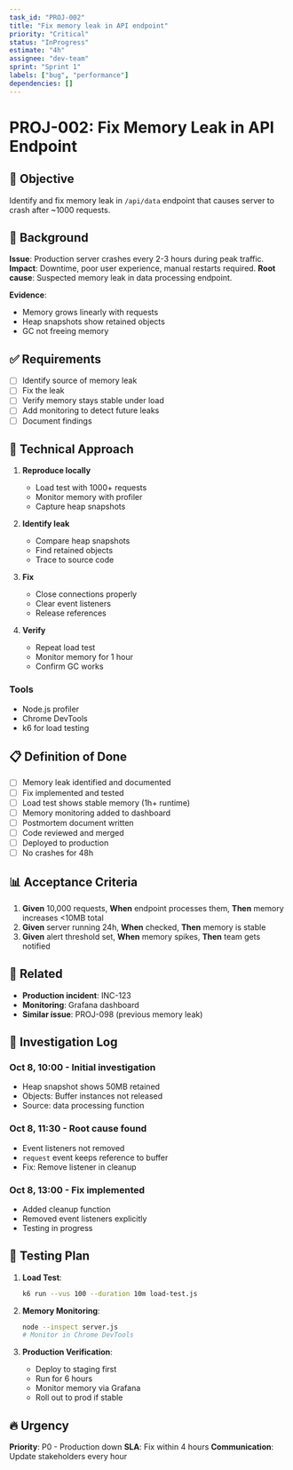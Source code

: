 ```yaml
---
task_id: "PROJ-002"
title: "Fix memory leak in API endpoint"
priority: "Critical"
status: "InProgress"
estimate: "4h"
assignee: "dev-team"
sprint: "Sprint 1"
labels: ["bug", "performance"]
dependencies: []
---
```


# PROJ-002: Fix Memory Leak in API Endpoint

## 🎯 Objective

Identify and fix memory leak in `/api/data` endpoint that causes server to crash after ~1000 requests.

## 📖 Background

**Issue**: Production server crashes every 2-3 hours during peak traffic.
**Impact**: Downtime, poor user experience, manual restarts required.
**Root cause**: Suspected memory leak in data processing endpoint.

**Evidence**:
- Memory grows linearly with requests
- Heap snapshots show retained objects
- GC not freeing memory

## ✅ Requirements

- [ ] Identify source of memory leak
- [ ] Fix the leak
- [ ] Verify memory stays stable under load
- [ ] Add monitoring to detect future leaks
- [ ] Document findings

## 🔧 Technical Approach

1. **Reproduce locally**
   - Load test with 1000+ requests
   - Monitor memory with profiler
   - Capture heap snapshots

2. **Identify leak**
   - Compare heap snapshots
   - Find retained objects
   - Trace to source code

3. **Fix**
   - Close connections properly
   - Clear event listeners
   - Release references

4. **Verify**
   - Repeat load test
   - Monitor memory for 1 hour
   - Confirm GC works

### Tools
- Node.js profiler
- Chrome DevTools
- k6 for load testing

## 📋 Definition of Done

- [ ] Memory leak identified and documented
- [ ] Fix implemented and tested
- [ ] Load test shows stable memory (1h+ runtime)
- [ ] Memory monitoring added to dashboard
- [ ] Postmortem document written
- [ ] Code reviewed and merged
- [ ] Deployed to production
- [ ] No crashes for 48h

## 📊 Acceptance Criteria

1. **Given** 10,000 requests, **When** endpoint processes them, **Then** memory increases <10MB total
2. **Given** server running 24h, **When** checked, **Then** memory is stable
3. **Given** alert threshold set, **When** memory spikes, **Then** team gets notified

## 🔗 Related

- **Production incident**: INC-123
- **Monitoring**: Grafana dashboard
- **Similar issue**: PROJ-098 (previous memory leak)

## 📝 Investigation Log

### Oct 8, 10:00 - Initial investigation
- Heap snapshot shows 50MB retained
- Objects: Buffer instances not released
- Source: data processing function

### Oct 8, 11:30 - Root cause found
- Event listeners not removed
- `request` event keeps reference to buffer
- Fix: Remove listener in cleanup

### Oct 8, 13:00 - Fix implemented
- Added cleanup function
- Removed event listeners explicitly
- Testing in progress

## 🧪 Testing Plan

1. **Load Test**:
   ```bash
   k6 run --vus 100 --duration 10m load-test.js
   ```

2. **Memory Monitoring**:
   ```bash
   node --inspect server.js
   # Monitor in Chrome DevTools
   ```

3. **Production Verification**:
   - Deploy to staging first
   - Run for 6 hours
   - Monitor memory via Grafana
   - Roll out to prod if stable

## 🔥 Urgency

**Priority**: P0 - Production down
**SLA**: Fix within 4 hours
**Communication**: Update stakeholders every hour

